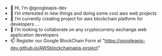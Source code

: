- 👋 Hi, I’m @googleapis-dev
- 👀 I’m interested in new things and doing some cool aws web projects
- 🌱 I’m currently creating project for aws blockchain platform for developers ...
- 💞️ I’m looking to collaborate on any cryptocurreny exchange web application developers
- 📫 Register our Google BlockChain Form at "https://googleapis-dev.github.io/AWSblockchainapis-project"

<!---
googleapis-dev/googleapis-dev is a ✨ special ✨ repository because its `README.md` (this file) appears on your GitHub profile.
You can click the Preview link to take a look at your changes.
--->
